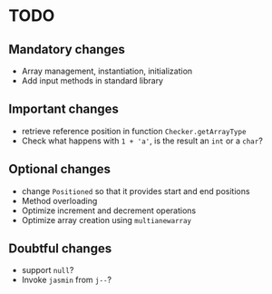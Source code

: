 # TODO

## Mandatory changes

* Array management, instantiation, initialization
* Add input methods in standard library

## Important changes

* retrieve reference position in function `Checker.getArrayType`
* Check what happens with `1 + 'a'`, is the result an `int` or a `char`?

## Optional changes

* change `Positioned` so that it provides start and end positions
* Method overloading
* Optimize increment and decrement operations
* Optimize array creation using `multianewarray`

## Doubtful changes

* support `null`?
* Invoke `jasmin` from `j--`?
